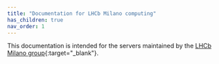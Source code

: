 ```yaml
---
title: "Documentation for LHCb Milano computing"
has_children: true
nav_order: 1
---
```


This documentation is intended for the servers maintained by the [LHCb Milano group](https://web.infn.it/lhcb_milano/){:target="_blank"}.
